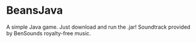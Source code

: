 # BeansJava
A simple Java game.
Just download and run the .jar!
Soundtrack provided by BenSounds royalty-free music.
